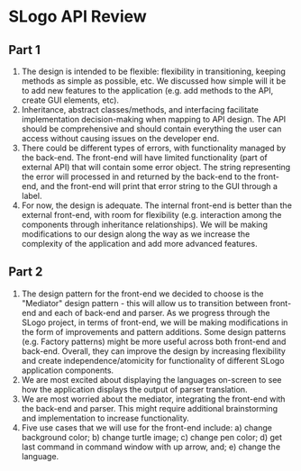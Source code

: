 # SLogo API Review

## Part 1
1. The design is intended to be flexible: flexibility in transitioning, keeping methods as simple as possible, etc. We discussed how simple will it be to add new features to the application (e.g. add methods to the API, create GUI elements, etc).
2. Inheritance, abstract classes/methods, and interfacing facilitate implementation decision-making when mapping to API design. The API should be comprehensive and should contain everything the user can access without causing issues on the developer end.
3. There could be different types of errors, with functionality managed by the back-end. The front-end will have limited functionality (part of external API) that will contain some error object. The string representing the error will processed in and returned by the back-end to the front-end, and the front-end will print that error string to the GUI through a label.
4. For now, the design is adequate. The internal front-end is better than the external front-end, with room for flexibility (e.g. interaction among the components through inheritance relationships). We will be making modifications to our design along the way as we increase the complexity of the application and add more advanced features.

## Part 2
1. The design pattern for the front-end we decided to choose is the "Mediator" design pattern - this will allow us to transition between front-end and each of back-end and parser. As we progress through the SLogo project, in terms of front-end, we will be making modifications in the form of improvements and pattern additions. Some design patterns (e.g. Factory patterns) might be more useful across both front-end and back-end. Overall, they can improve the design by increasing flexibility and create independence/atomicity for functionality of different SLogo application components.
2. We are most excited about displaying the languages on-screen to see how the application displays the output of parser translation.
3. We are most worried about the mediator, integrating the front-end with the back-end and parser. This might require additional brainstorming and implementation to increase functionality.
4. Five use cases that we will use for the front-end include: a) change background color; b) change turtle image; c) change pen color; d) get last command in command window with up arrow, and; e) change the language.